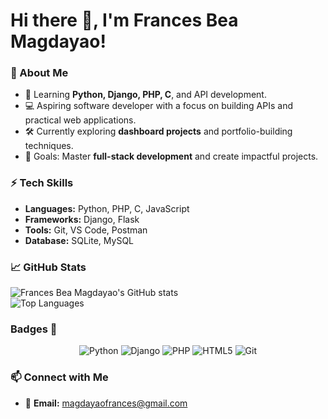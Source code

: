 # Hi there 👋, I'm Frances Bea Magdayao!  

### 🌟 About Me
- 🌱 Learning **Python, Django, PHP, C**, and API development.  
- 💻 Aspiring software developer with a focus on building APIs and practical web applications.  
- 🛠️ Currently exploring **dashboard projects** and portfolio-building techniques.  
- 🎯 Goals: Master **full-stack development** and create impactful projects.  

### ⚡ Tech Skills  
- **Languages:** Python, PHP, C, JavaScript  
- **Frameworks:** Django, Flask  
- **Tools:** Git, VS Code, Postman  
- **Database:** SQLite, MySQL  

### 📈 GitHub Stats  
![Frances Bea Magdayao's GitHub stats](https://github-readme-stats.vercel.app/api?username=ampalayaa&show_icons=true&theme=radical)  
![Top Languages](https://github-readme-stats.vercel.app/api/top-langs/?username=ampalayaa&layout=compact&theme=radical)

### Badges :ribbon:

<p align="center">
  <img src="https://img.shields.io/badge/-Python-3776AB?style=for-the-badge&logo=python&logoColor=white" alt="Python">
  <img src="https://img.shields.io/badge/-Django-092E20?style=for-the-badge&logo=django&logoColor=white" alt="Django">
  <img src="https://img.shields.io/badge/-PHP-777BB4?style=for-the-badge&logo=php&logoColor=white" alt="PHP">
  <img src="https://img.shields.io/badge/-HTML5-E34F26?style=for-the-badge&logo=html5&logoColor=white" alt="HTML5">
  <img src="https://img.shields.io/badge/-Git-F05032?style=for-the-badge&logo=git&logoColor=white" alt="Git">
</p>  

### 📫 Connect with Me  
- 📧 **Email:** [magdayaofrances@gmail.com](mailto:magdayaofrances@gmail.com)  
<!-- - 🌐 **Portfolio:** [your-portfolio-link.com](https://your-portfolio-link.com) --> 

